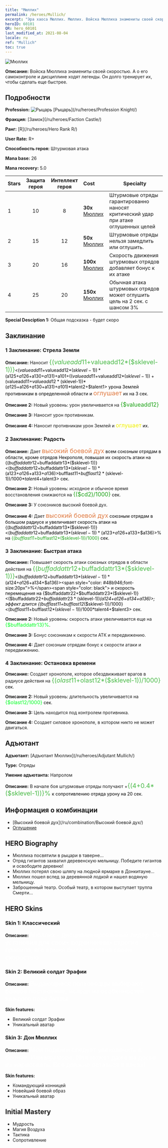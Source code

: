 ```yaml
---
title: "Мюллих"
permalink: /heroes/Mullich/
excerpt: "Эра хаоса Мюллих. Мюллих. Войска Мюллиха знамениты своей скоростью. А о его самоконтроле и дисциплине ходят легенды. Он долго тренирует их, чтобы сделать еще быстрее."
heroID: 60101
QR: hero_60101
last_modified_at: 2021-08-04
locale: ru
ref: "Mullich"
toc: true
---
```

  ![Мюллих](/images/h/h_Mullich.jpg)

 **Описание:** Войска Мюллиха знамениты своей скоростью. А о его самоконтроле и дисциплине ходят легенды. Он долго тренирует их, чтобы сделать еще быстрее.
## Подробности
 **Profession:** ![Рыцарь](/images/h/h_prof_1.png)  [Рыцарь](/ru/heroes/Profession Knight/)

 **Фракция:** [Замок](/ru/heroes/Faction Castle/)

 **Ранг:** [R](/ru/heroes/Hero Rank R/)

 **User Rate:** R+

 **Способность героя:** Штурмовая атака

 **Mana base:** 26

 **Mana recovery:** 5.0


  | Stars | Защита героя | Интеллект героя | Cost |     Specialty     |
  |---------|:---------------:|:---------------:|:--|--------------------|
  |    1    | 10 | 8 | **30x** [Мюллих](/ItemsRU/her_360/) | Штурмовые отряды гарантированно наносят критический удар при атаке оглушенных целей |
  |    2    | 15 | 12 | **50x** [Мюллих](/ItemsRU/her_360/) | Штурмовые отряды нельзя замедлить или оглушить. |
  |    3    | 20 | 16 | **100x** [Мюллих](/ItemsRU/her_360/) | Скорость движения штурмовых отрядов добавляет бонус к их атаке |
  |    4    | 25 | 20 | **150x** [Мюллих](/ItemsRU/her_360/) | Обычная атака штурмовых отрядов может оглушить цель на 2 сек. с шансом 3% |

 **Special Desciption 1:** Общая подсказка - будет скоро

## Заклинание
### 1 Заклинание: Стрела Земли
 **Описание:** Наносит <span style="color: #48b946;font-size:20px">{($valueadd11+$valueadd12*($sklevel-1))}</span><span style="color: black"><($valueadd11+$valueadd12*($sklevel-1))*($a125+$a126+$a130+$a131)+$a101+(($valueadd11+$valueadd12*($sklevel-1))+($valueadd11+$valueadd12*($sklevel-1))*($a125+$a126+$a130+$a131)+$a101)*$talent2+$talent1> урона Землей противникам в определенной области и <span style="color: #e07c44;font-size:20px">оглушает</span><span style="color: black"> их на 3 сек.

 **Описание 2:** Новый уровень: урон увеличивается на <span style="color: #1ca216;font-size:18px">{$valueadd12}</span><span style="color: black">

 **Описание 3:** Наносит урон противникам.

 **Описание 4:** Наносит противникам урон Землей и <span style="color: #f0f000;font-size:18px">оглушает</span><span style="color: black"> их.

### 2 Заклинание: Радость
 **Описание:** Дает <span style="color: #e07c44;font-size:20px">высокий боевой дух</span><span style="color: black"> всем союзным отрядам в области, кроме отрядов Некрополя, повышая их скорость атаки на {($buffaddattr12+$buffaddattr13*($sklevel-1))}<($buffaddattr12+$buffaddattr13*($sklevel-1))*($a123+$a126+$a133+$a136)>%. Эффект длится <span style="color: #48b946;font-size:20px">{($bufflast11+$bufflast12*($sklevel-1))/1000}</span><span style="color: black"><($bufflast11+$bufflast12*($sklevel-1))/1000*$talent4+$talent3> сек.

 **Описание 2:** Новый уровень: исходное и обычное время восстановления снижаются на <span style="color: #1ca216;font-size:18px">{($cd2)/1000}</span><span style="color: black"> сек.

 **Описание 3:** У союзников высокий боевой дух.

 **Описание 4:** Дает <span style="color: #e07c44;font-size:20px">высокий боевой дух</span><span style="color: black"> союзным отрядам в большом радиусе и увеличивает скорость атаки на {($buffaddattr12+$buffaddattr13*($sklevel-1))}<($buffaddattr12+$buffaddattr13*($sklevel-1))*($a123+$a126+$a133+$a136)>% на <span style="color: #1ca216">{($bufflast11+$bufflast12*($sklevel-1))/1000}</span><span style="color: black"> сек.

### 3 Заклинание: Быстрая атака
 **Описание:** Повышает скорость атаки союзных отрядов в области действия на <span style="color: #48b946;font-size:20px">{($buffaddattr12+$buffaddattr13*($sklevel-1))}</span><span style="color: black"><($buffaddattr12+$buffaddattr13*($sklevel-1))*($a124+$a126+$a134+$a136)><span style="color: #48b946;font-size:20px">%</span><span style="color: black"> и скорость перемещения на {$buffaddattr22+$buffaddattr23*($sklevel-1)}<($buffaddattr22+$buffaddattr23*($sklevel-1))*($a124+$a126+$a134+$a136)>; эффект длится {($bufflast11+$bufflast12*($sklevel-1))/1000}<($bufflast11+$bufflast12*($sklevel-1))/1000*$talent4+$talent3> сек.

 **Описание 2:** Новый уровень: скорость атаки увеличивается еще на <span style="color: #00ff22;font-size:16px">{$buffaddattr13}%</span><span style="color: black">.

 **Описание 3:** Бонус союзникам к скорости АТК и передвижению.

 **Описание 4:** Дает союзным отрядам бонус к скорости атаки и передвижению.

### 4 Заклинание: Остановка времени
 **Описание:** Создает хронополе, которое обездвиживает врагов в радиусе действия на <span style="color: #48b946;font-size:20px">{($olast11+$olast12*($sklevel-1))/1000}</span><span style="color: black"> сек.

 **Описание 2:** Новый уровень: длительность увеличивается на <span style="color: #00ff22;font-size:16px">{$olast12/1000}</span><span style="color: black"> сек.

 **Описание 3:** Цель находится под контролем противника.

 **Описание 4:** Создает силовое хронополе, в котором никто не может двигаться.


## Адъютант

 **Адъютант:**  [Адъютант Мюллих](/ru/heroes/Adjutant Mullich/) 

 **Type:**  Отряды 

 **Умение адъютанта:**  Напролом 

 **Описание:** В начале боя штурмовые отряды получают +<span style="color: #48b946;font-size:20px">{(4+0.4*($sklevel-1))}%</span><span style="color: black"> к сопротивлению отряда урону на 20 сек.

## Информация о комбинации

* [Высокий боевой дух](/ru/combination/Высокий боевой дух/) 
* [Оглушение](/ru/combination/Оглушение/) 

## HERO Biography
   - Мюллиха посвятили в рыцари в таверне...
   - Отряд гигантов захватил деревенскую мельницу. Победите гигантов и освободите деревню!
   - Мюллих потерял свою шляпу на людной ярмарке в Донкитауне...
   - Мюллих пошел вслед за деревянной лодкой и нашел водяную мельницу.
   - Заброшенный театр. Особый театр, в котором выступает труппа Смерти...

## HERO Skins
### Skin 1: **Классический**

 **Описание:** <span style="color: #ffffff;font-size:20px">Мюллих - дисциплинированный лидер. Он установил для своих подчиненных строгие правила, его армия была известна своей скоростью. </span>


### Skin 2: **Великий солдат Эрафии**

 **Описание:** <span style="color: #ffffff;font-size:20px">Выдающиеся полководцы выбирают боевое построение, исходя из особенностей каждого поля битвы.</span>

 **Skin features:** 

   - Великий солдат Эрафии
   - Уникальный аватар

### Skin 3: **Дон Мюллих**

 **Описание:** <span style="color: #ffffff;font-size:20px">Мои подвиги следует увековечить в бронзе. Или мраморе. Или может даже на доске их нарисовать. Все должно остаться в веках!</span>

 **Skin features:** 

   - Командующий конницей
   - Новейший боевой образ
   - Уникальный аватар


## Initial Mastery
   - Мудрость
   - Магия Воздуха
   - Тактика
   - Сопротивление
